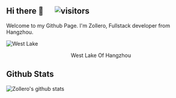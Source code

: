 ## Hi there 👋 &nbsp;&nbsp;&nbsp;&nbsp; ![visitors](https://visitor-badge.laobi.icu/badge?page_id=github/zollero)

Welcome to my Github Page. I'm Zollero, Fullstack developer from Hangzhou.

![West Lake](https://view.didistatic.com/static/dcms/olv82rdkj9igprf_5921x2319_compress.jpeg)
<p align="center">West Lake Of Hangzhou</>

<!--
**zollero/zollero** is a ✨ _special_ ✨ repository because its `README.md` (this file) appears on your GitHub profile.

Here are some ideas to get you started:

- 🔭 I’m currently working on ...
- 🌱 I’m currently learning ...
- 👯 I’m looking to collaborate on ...
- 🤔 I’m looking for help with ...
- 💬 Ask me about ...
- 📫 How to reach me: ...
- 😄 Pronouns: ...
- ⚡ Fun fact: ...
-->

## Github Stats

![Zollero's github stats](https://github-readme-stats.vercel.app/api?username=zollero&show_icons=true)
